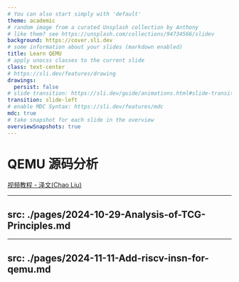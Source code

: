 ```yaml
---
# You can also start simply with 'default'
theme: academic
# random image from a curated Unsplash collection by Anthony
# like them? see https://unsplash.com/collections/94734566/slidev
background: https://cover.sli.dev
# some information about your slides (markdown enabled)
title: Learn QEMU
# apply unocss classes to the current slide
class: text-center
# https://sli.dev/features/drawing
drawings:
  persist: false
# slide transition: https://sli.dev/guide/animations.html#slide-transitions
transition: slide-left
# enable MDC Syntax: https://sli.dev/features/mdc
mdc: true
# take snapshot for each slide in the overview
overviewSnapshots: true
---
```


# QEMU 源码分析

[视频教程 - 泽文(Chao Liu)](https://www.bilibili.com/video/BV1PmSEYtETA)

---
src: ./pages/2024-10-29-Analysis-of-TCG-Principles.md
---

---
src: ./pages/2024-11-11-Add-riscv-insn-for-qemu.md
---

